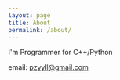 ```yaml
---
layout: page
title: About
permalink: /about/
---
```


I'm Programmer for C++/Python

email: pzyyll@gmail.com
